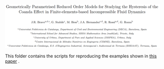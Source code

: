 ![Alt Text](README_files/Paper_title.png)

This folder contains the scripts for reproducing the examples shown in [this paper](https://arxiv.org/abs/2307.05227) .

